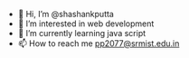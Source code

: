 - 👋 Hi, I’m @shashankputta
- 👀 I’m interested in web development
- 🌱 I’m currently learning java script
- 📫 How to reach me pp2077@srmist.edu.in

<!---
shashankputta/shashankputta is a ✨ special ✨ repository because its `README.md` (this file) appears on your GitHub profile.
You can click the Preview link to take a look at your changes.
--->
